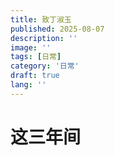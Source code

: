 ```yaml
---
title: 致丁淑玉
published: 2025-08-07
description: ''
image: ''
tags: [日常]
category: '日常'
draft: true 
lang: ''
---
```


# 这三年间
